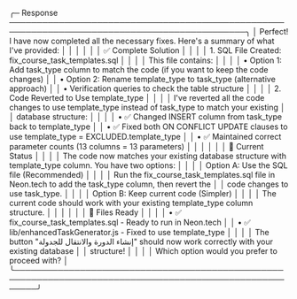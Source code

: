╭─ Response ─────────────────────────────────────────────────────────────────────────────────────────────╮
│ Perfect! I have now completed all the necessary fixes. Here's a summary of what I've provided:         │
│                                                                                                        │
│                                                                                                        │
│                                          ✅ Complete Solution                                          │
│                                                                                                        │
│                           1. SQL File Created: fix_course_task_templates.sql                           │
│                                                                                                        │
│ This file contains:                                                                                    │
│                                                                                                        │
│  • Option 1: Add task_type column to match the code (if you want to keep the code changes)             │
│  • Option 2: Rename template_type to task_type (alternative approach)                                  │
│  • Verification queries to check the table structure                                                   │
│                                                                                                        │
│                                 2. Code Reverted to Use template_type                                  │
│                                                                                                        │
│ I've reverted all the code changes to use template_type instead of task_type to match your existing    │
│ database structure:                                                                                    │
│                                                                                                        │
│  • ✅ Changed INSERT column from task_type back to template_type                                       │
│  • ✅ Fixed both ON CONFLICT UPDATE clauses to use template_type = EXCLUDED.template_type              │
│  • ✅ Maintained correct parameter counts (13 columns = 13 parameters)                                 │
│                                                                                                        │
│                                                                                                        │
│                                           🎯 Current Status                                            │
│                                                                                                        │
│ The code now matches your existing database structure with template_type column. You have two options: │
│                                                                                                        │
│                                Option A: Use the SQL file (Recommended)                                │
│                                                                                                        │
│ Run the fix_course_task_templates.sql file in Neon.tech to add the task_type column, then revert the   │
│ code changes to use task_type.                                                                         │
│                                                                                                        │
│                                 Option B: Keep current code (Simpler)                                  │
│                                                                                                        │
│ The current code should work with your existing template_type column structure.                        │
│                                                                                                        │
│                                                                                                        │
│                                             📁 Files Ready                                             │
│                                                                                                        │
│  • ✅ fix_course_task_templates.sql - Ready to run in Neon.tech                                        │
│  • ✅ lib/enhancedTaskGenerator.js - Fixed to use template_type                                        │
│                                                                                                        │
│ The button "إنشاء الدورة والانتقال للجدولة" should now work correctly with your existing database      │
│ structure!                                                                                             │
│                                                                                                        │
│ Which option would you prefer to proceed with?                                                         │
╰────────────────────────────────────────────────────────────────────────────────────────────────────────╯